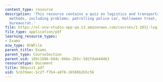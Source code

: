 ```yaml
---
content_type: resource
description: 'This resource contains a quiz on logistics and transportation planning
  methods, including problems: patrolling police car, Halloween treat, and strange
  bureaucrat.'
file: https://ol-ocw-studio-app-qa.s3.amazonaws.com/courses/1-203j-logistical-and-transportation-planning-methods-fall-2006/5cb7daec5c2ff7b4a87816586b2b5c56_06quiz1.pdf
file_type: application/pdf
learning_resource_types:
- Exams
ocw_type: OCWFile
parent_title: Exams
parent_type: CourseSection
parent_uid: 189c1886-b84c-046e-2b5c-582fdab4d463
resourcetype: Document
title: 06quiz1.pdf
uid: 5cb7daec-5c2f-f7b4-a878-16586b2b5c56
---
```

